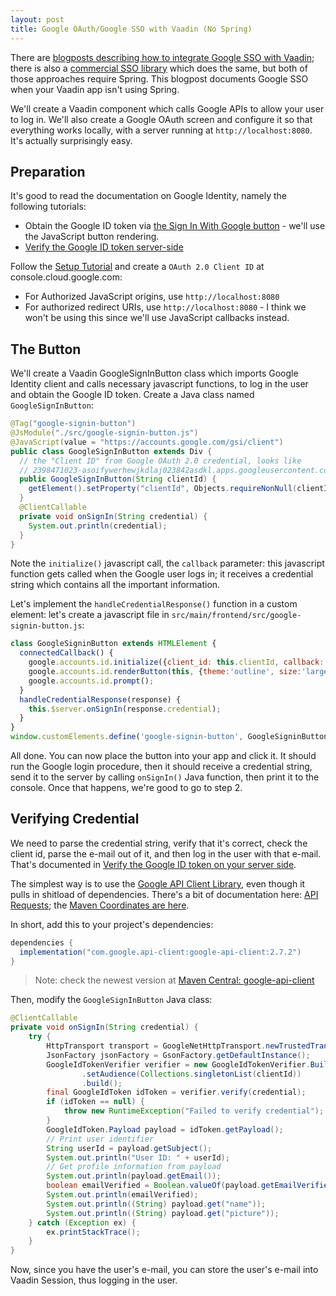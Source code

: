 ```yaml
---
layout: post
title: Google OAuth/Google SSO with Vaadin (No Spring)
---
```


There are [blogposts describing how to integrate Google SSO with Vaadin](https://vaadin.com/blog/oauth-2-and-google-sign-in-for-a-vaadin-application);
there is also a [commercial SSO library](https://vaadin.com/docs/latest/tools/sso) which
does the same, but both of those approaches require Spring. This blogpost documents
Google SSO when your Vaadin app isn't using Spring.

We'll create a Vaadin component which calls Google APIs to allow your user to log in.
We'll also create a Google OAuth screen and configure it so that everything works locally,
with a server running at `http://localhost:8080`. It's actually surprisingly easy.

## Preparation

It's good to read the documentation on Google Identity, namely the following tutorials:

* Obtain the Google ID token via [the Sign In With Google button](https://developers.google.com/identity/gsi/web/guides/display-button) -
  we'll use the JavaScript button rendering.
* [Verify the Google ID token server-side](https://developers.google.com/identity/gsi/web/guides/verify-google-id-token)

Follow the [Setup Tutorial](https://developers.google.com/identity/gsi/web/guides/get-google-api-clientid) and create
a `OAuth 2.0 Client ID` at console.cloud.google.com:

* For Authorized JavaScript origins, use `http://localhost:8080`
* For authorized redirect URIs, use `http://localhost:8080` - I think we won't be using this since
  we'll use JavaScript callbacks instead.

## The Button

We'll create a Vaadin GoogleSignInButton class which imports Google Identity client and calls
necessary javascript functions, to log in the user and obtain the Google ID token. Create a Java class named `GoogleSignInButton`:
```java
@Tag("google-signin-button")
@JsModule("./src/google-signin-button.js")
@JavaScript(value = "https://accounts.google.com/gsi/client")
public class GoogleSignInButton extends Div {
  // the "Client ID" from Google OAuth 2.0 credential, looks like
  // 2398471023-asoifywerhewjkdlaj023842asdkl.apps.googleusercontent.com
  public GoogleSignInButton(String clientId) {
    getElement().setProperty("clientId", Objects.requireNonNull(clientId));
  }
  @ClientCallable
  private void onSignIn(String credential) {
    System.out.println(credential);
  }
}
```
Note the `initialize()` javascript call, the `callback` parameter: this javascript function gets
called when the Google user logs in; it receives a credential string which contains
all the important information.

Let's implement the `handleCredentialResponse()` function in a custom element: let's
create a javascript file in `src/main/frontend/src/google-signin-button.js`:
```javascript
class GoogleSigninButton extends HTMLElement {
  connectedCallback() {
    google.accounts.id.initialize({client_id: this.clientId, callback: this.handleCredentialResponse.bind(this)});
    google.accounts.id.renderButton(this, {theme:'outline', size:'large'});
    google.accounts.id.prompt();
  }
  handleCredentialResponse(response) {
    this.$server.onSignIn(response.credential);
  }
}
window.customElements.define('google-signin-button', GoogleSigninButton);
```
All done. You can now place the button into your app and click it. It should run the Google login procedure,
then it should receive a credential string, send it to the server by calling `onSignIn()` Java
function, then print it to the console. Once that happens, we're good to go to step 2.

## Verifying Credential

We need to parse the credential string, verify that it's correct, check the client id,
parse the e-mail out of it, and then log in the user with that e-mail. That's documented
in [Verify the Google ID token on your server side](https://developers.google.com/identity/gsi/web/guides/verify-google-id-token).

The simplest way is to use the [Google API Client Library](https://developers.google.com/api-client-library/java),
even though it pulls in shitload of dependencies. There's a bit of documentation here: [API Requests](https://developers.google.com/api-client-library/java/google-api-java-client/requests);
the [Maven Coordinates are here](https://developers.google.com/api-client-library/java/google-api-java-client/setup).

In short, add this to your project's dependencies:
```gradle
dependencies {
  implementation("com.google.api-client:google-api-client:2.7.2")
}
```
> Note: check the newest version at [Maven Central: google-api-client](https://repo1.maven.org/maven2/com/google/api-client/google-api-client/)

Then, modify the `GoogleSignInButton` Java class:
```java
@ClientCallable
private void onSignIn(String credential) {
    try {
        HttpTransport transport = GoogleNetHttpTransport.newTrustedTransport();
        JsonFactory jsonFactory = GsonFactory.getDefaultInstance();
        GoogleIdTokenVerifier verifier = new GoogleIdTokenVerifier.Builder(transport, jsonFactory)
                .setAudience(Collections.singletonList(clientId))
                .build();
        final GoogleIdToken idToken = verifier.verify(credential);
        if (idToken == null) {
            throw new RuntimeException("Failed to verify credential");
        }
        GoogleIdToken.Payload payload = idToken.getPayload();
        // Print user identifier
        String userId = payload.getSubject();
        System.out.println("User ID: " + userId);
        // Get profile information from payload
        System.out.println(payload.getEmail());
        boolean emailVerified = Boolean.valueOf(payload.getEmailVerified());
        System.out.println(emailVerified);
        System.out.println((String) payload.get("name"));
        System.out.println((String) payload.get("picture"));
    } catch (Exception ex) {
        ex.printStackTrace();
    }
}
```

Now, since you have the user's e-mail, you can store the user's e-mail into Vaadin
Session, thus logging in the user.
